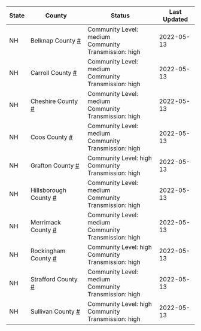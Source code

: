 State | County | Status | Last Updated
--- | --- | --- | --- 
NH | Belknap County <a href="#belknap_county">#</a> | <a name="belknap_county"></a>Community Level: medium<br/>Community Transmission: high | 2022-05-13
NH | Carroll County <a href="#carroll_county">#</a> | <a name="carroll_county"></a>Community Level: medium<br/>Community Transmission: high | 2022-05-13
NH | Cheshire County <a href="#cheshire_county">#</a> | <a name="cheshire_county"></a>Community Level: medium<br/>Community Transmission: high | 2022-05-13
NH | Coos County <a href="#coos_county">#</a> | <a name="coos_county"></a>Community Level: medium<br/>Community Transmission: high | 2022-05-13
NH | Grafton County <a href="#grafton_county">#</a> | <a name="grafton_county"></a>Community Level: high<br/>Community Transmission: high | 2022-05-13
NH | Hillsborough County <a href="#hillsborough_county">#</a> | <a name="hillsborough_county"></a>Community Level: medium<br/>Community Transmission: high | 2022-05-13
NH | Merrimack County <a href="#merrimack_county">#</a> | <a name="merrimack_county"></a>Community Level: medium<br/>Community Transmission: high | 2022-05-13
NH | Rockingham County <a href="#rockingham_county">#</a> | <a name="rockingham_county"></a>Community Level: high<br/>Community Transmission: high | 2022-05-13
NH | Strafford County <a href="#strafford_county">#</a> | <a name="strafford_county"></a>Community Level: medium<br/>Community Transmission: high | 2022-05-13
NH | Sullivan County <a href="#sullivan_county">#</a> | <a name="sullivan_county"></a>Community Level: high<br/>Community Transmission: high | 2022-05-13
